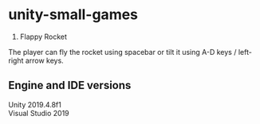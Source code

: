 # unity-small-games

1. Flappy Rocket

The player can fly the rocket using spacebar or tilt it using A-D keys / left-right arrow keys.

## Engine and IDE versions
Unity 2019.4.8f1 
<br> 
Visual Studio 2019
